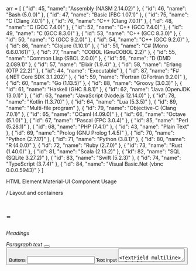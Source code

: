 arr = [
  {
    "id": 45,
    "name": "Assembly (NASM 2.14.02)"
  },
  {
    "id": 46,
    "name": "Bash (5.0.0)"
  },
  {
    "id": 47,
    "name": "Basic (FBC 1.07.1)"
  },
  {
    "id": 75,
    "name": "C (Clang 7.0.1)"
  },
  {
    "id": 76,
    "name": "C++ (Clang 7.0.1)"
  },
  {
    "id": 48,
    "name": "C (GCC 7.4.0)"
  },
  {
    "id": 52,
    "name": "C++ (GCC 7.4.0)"
  },
  {
    "id": 49,
    "name": "C (GCC 8.3.0)"
  },
  {
    "id": 53,
    "name": "C++ (GCC 8.3.0)"
  },
  {
    "id": 50,
    "name": "C (GCC 9.2.0)"
  },
  {
    "id": 54,
    "name": "C++ (GCC 9.2.0)"
  },
  {
    "id": 86,
    "name": "Clojure (1.10.1)"
  },
  {
    "id": 51,
    "name": "C# (Mono 6.6.0.161)"
  },
  {
    "id": 77,
    "name": "COBOL (GnuCOBOL 2.2)"
  },
  {
    "id": 55,
    "name": "Common Lisp (SBCL 2.0.0)"
  },
  {
    "id": 56,
    "name": "D (DMD 2.089.1)"
  },
  {
    "id": 57,
    "name": "Elixir (1.9.4)"
  },
  {
    "id": 58,
    "name": "Erlang (OTP 22.2)"
  },
  {
    "id": 44,
    "name": "Executable"
  },
  {
    "id": 87,
    "name": "F# (.NET Core SDK 3.1.202)"
  },
  {
    "id": 59,
    "name": "Fortran (GFortran 9.2.0)"
  },
  {
    "id": 60,
    "name": "Go (1.13.5)"
  },
  {
    "id": 88,
    "name": "Groovy (3.0.3)"
  },
  {
    "id": 61,
    "name": "Haskell (GHC 8.8.1)"
  },
  {
    "id": 62,
    "name": "Java (OpenJDK 13.0.1)"
  },
  {
    "id": 63,
    "name": "JavaScript (Node.js 12.14.0)"
  },
  {
    "id": 78,
    "name": "Kotlin (1.3.70)"
  },
  {
    "id": 64,
    "name": "Lua (5.3.5)"
  },
  {
    "id": 89,
    "name": "Multi-file program"
  },
  {
    "id": 79,
    "name": "Objective-C (Clang 7.0.1)"
  },
  {
    "id": 65,
    "name": "OCaml (4.09.0)"
  },
  {
    "id": 66,
    "name": "Octave (5.1.0)"
  },
  {
    "id": 67,
    "name": "Pascal (FPC 3.0.4)"
  },
  {
    "id": 85,
    "name": "Perl (5.28.1)"
  },
  {
    "id": 68,
    "name": "PHP (7.4.1)"
  },
  {
    "id": 43,
    "name": "Plain Text"
  },
  {
    "id": 69,
    "name": "Prolog (GNU Prolog 1.4.5)"
  },
  {
    "id": 70,
    "name": "Python (2.7.17)"
  },
  {
    "id": 71,
    "name": "Python (3.8.1)"
  },
  {
    "id": 80,
    "name": "R (4.0.0)"
  },
  {
    "id": 72,
    "name": "Ruby (2.7.0)"
  },
  {
    "id": 73,
    "name": "Rust (1.40.0)"
  },
  {
    "id": 81,
    "name": "Scala (2.13.2)"
  },
  {
    "id": 82,
    "name": "SQL (SQLite 3.27.2)"
  },
  {
    "id": 83,
    "name": "Swift (5.2.3)"
  },
  {
    "id": 74,
    "name": "TypeScript (3.7.4)"
  },
  {
    "id": 84,
    "name": "Visual Basic.Net (vbnc 0.0.0.5943)"
  }
]










HTML Element	        Material-UI Component	                    Usage
<div>          	        <Box> / <Paper>	                            Layout and containers
<h1> - <h6>	            <Typography variant="h1-h6">	            Headings
<p>        	            <Typography variant="body1">	            Paragraph text
<button>           	    <Button>	                                Buttons
<input type="text">	    <TextField variant="outlined">	            Text input
<textarea>         	    <TextField multiline>	                    Multi-line input
<form>         	        <Box component="form">	                    Form wrapper
<table>        	        <Table>	                                    Data tables
<thead>        	        <TableHead>	                                Table header
<tbody>        	        <TableBody>	                                Table body
<tr>           	        <TableRow>	                                Table row
<td>           	        <TableCell>	                                Table cell
<ul>/ <ol>	            <List>	                                    Lists
<li>           	        <ListItem>	                                List items
<nav>          	        <AppBar> / <Toolbar>	                    Navigation bar
<select>                <Select>	                                Dropdown select
<option>           	    <MenuItem>	                                Dropdown options
<label>        	        <InputLabel>	                            Form field labels
<hr>           	        <Divider>	                                Horizontal divider
<img>          	        <Avatar> / <CardMedia>	                    Images
<span>         	        <Typography component="span">	            Inline text
<fieldset>         	    <FormControl>	                            Group form elements
<legend>           	    <FormLabel>	                                Fieldset title


